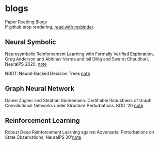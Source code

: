 # blogs

Paper Reading Blogs  
If github stop rendering, [read with mybinder](https://mybinder.org/v2/gh/ZikangXiong/blogs/main).  

## Neural Symbolic
Neurosymbolic Reinforcement Learning with Formally Verified Exploration, Greg Anderson and Abhinav Verma and Isil Dillig and Swarat Chaudhuri, NeuraIPS 2020. [note](notebooks/greg_neurosymbolic_nips20.ipynb)    

NBDT: Neural-Backed Decision Trees [note](notebooks/NBDT.ipynb)  

## Graph Neural Network
Daniel Zügner and Stephan Günnemann. Certifiable Robustness of Graph Convolutional Networks under Structure Perturbations. KDD '20 [note](notebooks/daniel_certifiable_kdd20.ipynb)  

## Reinforcement Learning
Robust Deep Reinforcement Learning against Adversarial Perturbations on State Observations, NeuraIPS 20'[note](notebooks/huang_robustRL_nips20.ipynb)

